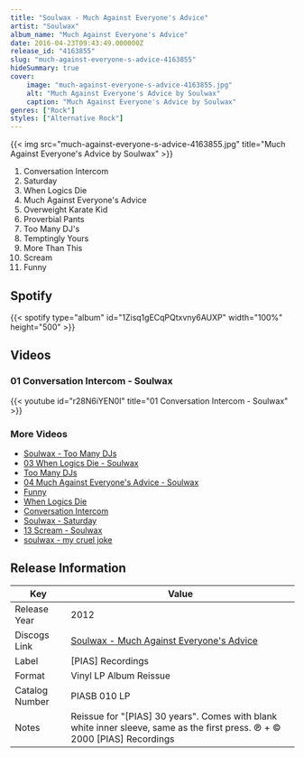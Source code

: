 ```yaml
---
title: "Soulwax - Much Against Everyone's Advice"
artist: "Soulwax"
album_name: "Much Against Everyone's Advice"
date: 2016-04-23T09:43:49.000000Z
release_id: "4163855"
slug: "much-against-everyone-s-advice-4163855"
hideSummary: true
cover:
    image: "much-against-everyone-s-advice-4163855.jpg"
    alt: "Much Against Everyone's Advice by Soulwax"
    caption: "Much Against Everyone's Advice by Soulwax"
genres: ["Rock"]
styles: ["Alternative Rock"]
---
```


{{< img src="much-against-everyone-s-advice-4163855.jpg" title="Much Against Everyone's Advice by Soulwax" >}}

<!-- section break -->

1. Conversation Intercom
2. Saturday
3. When Logics Die
4. Much Against Everyone's Advice
5. Overweight Karate Kid
6. Proverbial Pants
7. Too Many DJ's
8. Temptingly Yours
9. More Than This
10. Scream
11. Funny

<!-- section break -->


## Spotify
{{< spotify type="album" id="1Zisq1gECqPQtxvny6AUXP" width="100%" height="500" >}}



## Videos
### 01   Conversation Intercom - Soulwax
{{< youtube id="r28N6iYEN0I" title="01   Conversation Intercom - Soulwax" >}}<br>

### More Videos

- [Soulwax - Too Many DJs](https://www.youtube.com/watch?v=C6xHYuuYdoM)
- [03   When Logics Die - Soulwax](https://www.youtube.com/watch?v=fIe4ygIvwKM)
- [Too Many DJs](https://www.youtube.com/watch?v=gJ9ao8u4GMY)
- [04   Much Against Everyone's Advice - Soulwax](https://www.youtube.com/watch?v=Jm7N789FXUg)
- [Funny](https://www.youtube.com/watch?v=eNimQu7lx40)
- [When Logics Die](https://www.youtube.com/watch?v=x5hVMKDpMnU)
- [Conversation Intercom](https://www.youtube.com/watch?v=7yx7uoojLM0)
- [Soulwax - Saturday](https://www.youtube.com/watch?v=Dxq9VnAoV9A)
- [13   Scream - Soulwax](https://www.youtube.com/watch?v=gAeNoZR6zcA)
- [soulwax - my cruel joke](https://www.youtube.com/watch?v=rW7UzZ9sqKc)


## Release Information
|  Key           | Value                                                |
| ---------------| ---------------------------------------------------- |
| Release Year   | 2012                                   |
| Discogs Link   | [Soulwax - Much Against Everyone's Advice](https://www.discogs.com/release/4163855-Soulwax-Much-Against-Everyones-Advice) |
| Label          | [PIAS] Recordings |
| Format         | Vinyl LP Album Reissue |
| Catalog Number | PIASB 010 LP |
| Notes | Reissue for "[PIAS] 30 years".  Comes with blank white inner sleeve, same as the first press.  ℗ + © 2000 [PIAS] Recordings |